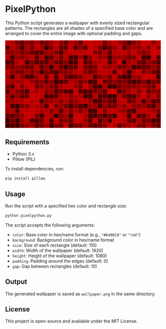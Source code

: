 
# PixelPython

This Python script generates a wallpaper with evenly sized rectangular patterns. The rectangles are all shades of a specified base color and are arranged to cover the entire image with optional padding and gaps.

![Red-4k](https://github.com/iaseth/pixelpython/blob/master/samples/red-4k.png?raw=true)

## Requirements
- Python 3.x
- Pillow (PIL)

To install dependencies, run:
```sh
pip install pillow
```

## Usage
Run the script with a specified hex color and rectangle size:
```sh
python pixelpython.py
```

The script accepts the following arguments:
- `color`: Base color in hex/name format (e.g., `"#6496C8"` or `"red"`)
- `background`: Background color in hex/name format
- `size`: Size of each rectangle (default: 110)
- `width`: Width of the wallpaper (default: 1920)
- `height`: Height of the wallpaper (default: 1080)
- `padding`: Padding around the edges (default: 0)
- `gap`: Gap between rectangles (default: 10)

## Output
The generated wallpaper is saved as `wallpaper.png` in the same directory.

## License
This project is open-source and available under the MIT License.

